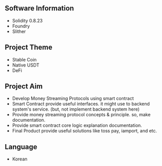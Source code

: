 ## Software Information
- Solidity 0.8.23
- Foundry
- Slither


## Project Theme
- Stable Coin
- Native USDT
- DeFi

## Project Aim
- Develop Money Streaming Protocols using smart contract
- Smart Contract provide useful interfaces. it might use to backend system's service. (but, not implement backend system here)
- Provide money streaming protocol concepts & principle. so, make documentation. 
- Provide smart contract core logic explanation documentation.
- Final Product provide useful solutions like toss pay, iamport, and etc.


## Language
- Korean 

